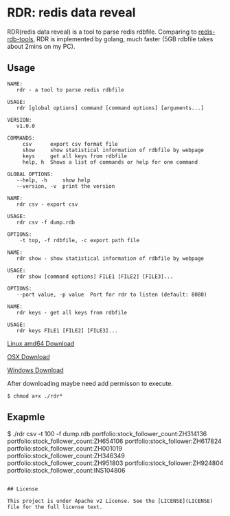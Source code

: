 RDR: redis data reveal
=================================================

RDR(redis data reveal) is a tool to parse redis rdbfile. Comparing to [redis-rdb-tools](https://github.com/sripathikrishnan/redis-rdb-tools), RDR is implemented by golang, much faster (5GB rdbfile takes about 2mins on my PC).

## Usage

```
NAME:
   rdr - a tool to parse redis rdbfile

USAGE:
   rdr [global options] command [command options] [arguments...]

VERSION:
   v1.0.0

COMMANDS:
     csv      export csv format file
     show     show statistical information of rdbfile by webpage
     keys     get all keys from rdbfile
     help, h  Shows a list of commands or help for one command
	
GLOBAL OPTIONS:
   --help, -h     show help
   --version, -v  print the version
```

```
NAME:
   rdr csv - export csv

USAGE:
   rdr csv -f dump.rdb

OPTIONS:
    -t top, -f rdbfile, -c export path file
```

```
NAME:
   rdr show - show statistical information of rdbfile by webpage

USAGE:
   rdr show [command options] FILE1 [FILE2] [FILE3]...

OPTIONS:
   --port value, -p value  Port for rdr to listen (default: 8080)
```

```
NAME:
   rdr keys - get all keys from rdbfile

USAGE:
   rdr keys FILE1 [FILE2] [FILE3]...
```

[Linux amd64 Download](https://github.com/xueqiu/rdr/releases/download/v0.0.1/rdr-linux)

[OSX Download](https://github.com/xueqiu/rdr/releases/download/v0.0.1/rdr-darwin)

[Windows Download](https://github.com/xueqiu/rdr/releases/download/v0.0.1/rdr-windows.exe)

After downloading maybe need add permisson to execute.

```
$ chmod a+x ./rdr*
```

## Exapmle
$ ./rdr csv -t 100 -f dump.rdb
portfolio:stock_follower_count:ZH314136
portfolio:stock_follower_count:ZH654106
portfolio:stock_follower:ZH617824
portfolio:stock_follower_count:ZH001019
portfolio:stock_follower_count:ZH346349
portfolio:stock_follower_count:ZH951803
portfolio:stock_follower:ZH924804
portfolio:stock_follower_count:INS104806
```

## License

This project is under Apache v2 License. See the [LICENSE](LICENSE) file for the full license text.
